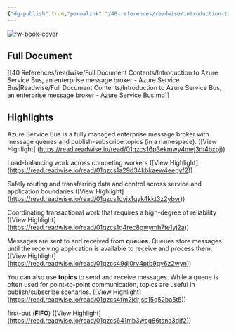 ```yaml
---
{"dg-publish":true,"permalink":"/40-references/readwise/introduction-to-azure-service-bus-an-enterprise-message-broker-azure-service-bus/","tags":["rw/articles"]}
---
```


![rw-book-cover](https://learn.microsoft.com/en-us/media/logos/logo-ms-social.png)

## Full Document
[[40 References/readwise/Full Document Contents/Introduction to Azure Service Bus, an enterprise message broker - Azure Service Bus\|Readwise/Full Document Contents/Introduction to Azure Service Bus, an enterprise message broker - Azure Service Bus.md]]

## Highlights
Azure Service Bus is a fully managed enterprise message broker with message queues and publish-subscribe topics (in a namespace). ([View Highlight] (https://read.readwise.io/read/01gzcs16p3ekmwy4mej3m4bxpj))


Load-balancing work across competing workers ([View Highlight] (https://read.readwise.io/read/01gzcs1a29d34kbkaew4eepyf2))


Safely routing and transferring data and control across service and application boundaries ([View Highlight] (https://read.readwise.io/read/01gzcs1dvjx1qyk4kkt3z2ybvr))


Coordinating transactional work that requires a high-degree of reliability ([View Highlight] (https://read.readwise.io/read/01gzcs1g4rec8gwymh7te1yj2a))


Messages are sent to and received from **queues**. Queues store messages until the receiving application is available to receive and process them. ([View Highlight] (https://read.readwise.io/read/01gzcs49dj0rv4ptb9gy6z2wyn))


You can also use **topics** to send and receive messages. While a queue is often used for point-to-point communication, topics are useful in publish/subscribe scenarios. ([View Highlight] (https://read.readwise.io/read/01gzcs4fm2jdrjsb15q52ba5t5))


first-out (**FIFO**) ([View Highlight] (https://read.readwise.io/read/01gzcs641mb3wcg86tsna3djf2))


